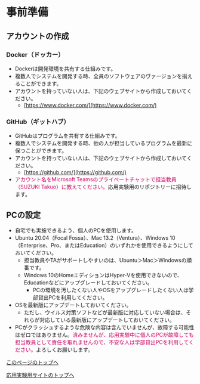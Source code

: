 # 事前準備
## アカウントの作成
### Docker（ドッカー）
- Dockerは開発環境を共有する仕組みです。
- 複数人でシステムを開発する時、全員のソフトウェアのヴァージョンを揃えることができます。
- アカウントを持っていない人は、下記のウェブサイトから作成しておいてください。
  - [https://www.docker.com/](https://www.docker.com/)

### GitHub（ギットハブ）
- GitHubはプログラムを共有する仕組みです。
- 複数人でシステムを開発する時、他の人が担当しているプログラムを最新に保つことができます。
- アカウントを持っていない人は、下記のウェブサイトから作成しておいてください。
  - [https://github.com/](https://github.com/)
- <span style="color: #CC0066;">アカウント名をMicrosoft Teamsのプライベートチャットで担当教員（SUZUKI Takuo）に教えてください。</span>応用実験用のリポジトリーに招待します。

## PCの設定
- 自宅でも実施できるよう、個人のPCを使用します。
- Ubuntu 20.04（Focal Fossa）、Mac 13.2（Ventura）、Windows 10（Enterprise、Pro、またはEducation）のいずれかを使用できるようにしておいてください。
  - 担当教員やTAがサポートしやすいのは、Ubuntu＞Mac＞Windowsの順番です。
  - Windows 10のHomeエディションはHyper-Vを使用できないので、Educationなどにアップグレードしておいてください。
    - PCの環境を汚したくない人やOSをアップグレードしたくない人は学部貸出PCを利用してください。
- OSを最新版にアップデートしておいてください。
  - ただし、ウイルス対策ソフトなどが最新版に対応していない場合は、それらが対応している最新版にアップデートしておいてください。
- PCがクラッシュするような危険な内容は含んでいませんが、故障する可能性はゼロではありません。<span style="color: #CC0066;">済みませんが、応用実験中に個人のPCが故障しても担当教員として責任を取れませんので、不安な人は学部貸出PCを利用してください。</span>よろしくお願いします。

[このページのトップへ](#)

[応用実験用サイトのトップへ](https://stl-apu.github.io/laboratory_experiments/)
